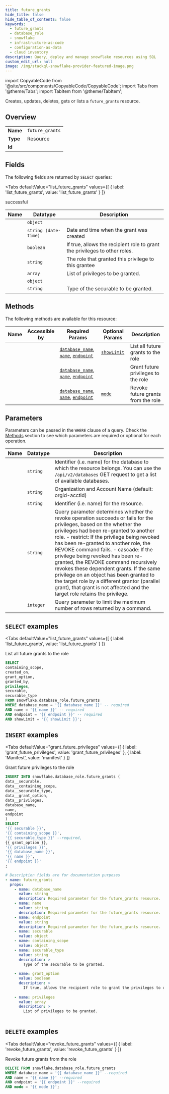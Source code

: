 ```yaml
--- 
title: future_grants
hide_title: false
hide_table_of_contents: false
keywords:
  - future_grants
  - database_role
  - snowflake
  - infrastructure-as-code
  - configuration-as-data
  - cloud inventory
description: Query, deploy and manage snowflake resources using SQL
custom_edit_url: null
image: /img/stackql-snowflake-provider-featured-image.png
---
```


import CopyableCode from '@site/src/components/CopyableCode/CopyableCode';
import Tabs from '@theme/Tabs';
import TabItem from '@theme/TabItem';

Creates, updates, deletes, gets or lists a <code>future_grants</code> resource.

## Overview
<table><tbody>
<tr><td><b>Name</b></td><td><code>future_grants</code></td></tr>
<tr><td><b>Type</b></td><td>Resource</td></tr>
<tr><td><b>Id</b></td><td><CopyableCode code="snowflake.database_role.future_grants" /></td></tr>
</tbody></table>

## Fields

The following fields are returned by `SELECT` queries:

<Tabs
    defaultValue="list_future_grants"
    values={[
        { label: 'list_future_grants', value: 'list_future_grants' }
    ]}
>
<TabItem value="list_future_grants">

successful

<table>
<thead>
    <tr>
    <th>Name</th>
    <th>Datatype</th>
    <th>Description</th>
    </tr>
</thead>
<tbody>
<tr>
    <td><CopyableCode code="containing_scope" /></td>
    <td><code>object</code></td>
    <td></td>
</tr>
<tr>
    <td><CopyableCode code="created_on" /></td>
    <td><code>string (date-time)</code></td>
    <td>Date and time when the grant was created</td>
</tr>
<tr>
    <td><CopyableCode code="grant_option" /></td>
    <td><code>boolean</code></td>
    <td>If true, allows the recipient role to grant the privileges to other roles.</td>
</tr>
<tr>
    <td><CopyableCode code="granted_by" /></td>
    <td><code>string</code></td>
    <td>The role that granted this privilege to this grantee</td>
</tr>
<tr>
    <td><CopyableCode code="privileges" /></td>
    <td><code>array</code></td>
    <td>List of privileges to be granted.</td>
</tr>
<tr>
    <td><CopyableCode code="securable" /></td>
    <td><code>object</code></td>
    <td></td>
</tr>
<tr>
    <td><CopyableCode code="securable_type" /></td>
    <td><code>string</code></td>
    <td>Type of the securable to be granted.</td>
</tr>
</tbody>
</table>
</TabItem>
</Tabs>

## Methods

The following methods are available for this resource:

<table>
<thead>
    <tr>
    <th>Name</th>
    <th>Accessible by</th>
    <th>Required Params</th>
    <th>Optional Params</th>
    <th>Description</th>
    </tr>
</thead>
<tbody>
<tr>
    <td><a href="#list_future_grants"><CopyableCode code="list_future_grants" /></a></td>
    <td><CopyableCode code="select" /></td>
    <td><a href="#parameter-database_name"><code>database_name</code></a>, <a href="#parameter-name"><code>name</code></a>, <a href="#parameter-endpoint"><code>endpoint</code></a></td>
    <td><a href="#parameter-showLimit"><code>showLimit</code></a></td>
    <td>List all future grants to the role</td>
</tr>
<tr>
    <td><a href="#grant_future_privileges"><CopyableCode code="grant_future_privileges" /></a></td>
    <td><CopyableCode code="insert" /></td>
    <td><a href="#parameter-database_name"><code>database_name</code></a>, <a href="#parameter-name"><code>name</code></a>, <a href="#parameter-endpoint"><code>endpoint</code></a></td>
    <td></td>
    <td>Grant future privileges to the role</td>
</tr>
<tr>
    <td><a href="#revoke_future_grants"><CopyableCode code="revoke_future_grants" /></a></td>
    <td><CopyableCode code="delete" /></td>
    <td><a href="#parameter-database_name"><code>database_name</code></a>, <a href="#parameter-name"><code>name</code></a>, <a href="#parameter-endpoint"><code>endpoint</code></a></td>
    <td><a href="#parameter-mode"><code>mode</code></a></td>
    <td>Revoke future grants from the role</td>
</tr>
</tbody>
</table>

## Parameters

Parameters can be passed in the `WHERE` clause of a query. Check the [Methods](#methods) section to see which parameters are required or optional for each operation.

<table>
<thead>
    <tr>
    <th>Name</th>
    <th>Datatype</th>
    <th>Description</th>
    </tr>
</thead>
<tbody>
<tr id="parameter-database_name">
    <td><CopyableCode code="database_name" /></td>
    <td><code>string</code></td>
    <td>Identifier (i.e. name) for the database to which the resource belongs. You can use the <code>/api/v2/databases</code> GET request to get a list of available databases.</td>
</tr>
<tr id="parameter-endpoint">
    <td><CopyableCode code="endpoint" /></td>
    <td><code>string</code></td>
    <td>Organization and Account Name (default: orgid-acctid)</td>
</tr>
<tr id="parameter-name">
    <td><CopyableCode code="name" /></td>
    <td><code>string</code></td>
    <td>Identifier (i.e. name) for the resource.</td>
</tr>
<tr id="parameter-mode">
    <td><CopyableCode code="mode" /></td>
    <td><code>string</code></td>
    <td>Query parameter determines whether the revoke operation succeeds or fails for the privileges, based on the whether the privileges had been re-granted to another role. - restrict: If the privilege being revoked has been re-granted to another role, the REVOKE command fails. - cascade: If the privilege being revoked has been re-granted, the REVOKE command recursively revokes these dependent grants. If the same privilege on an object has been granted to the target role by a different grantor (parallel grant), that grant is not affected and the target role retains the privilege.</td>
</tr>
<tr id="parameter-showLimit">
    <td><CopyableCode code="showLimit" /></td>
    <td><code>integer</code></td>
    <td>Query parameter to limit the maximum number of rows returned by a command.</td>
</tr>
</tbody>
</table>

## `SELECT` examples

<Tabs
    defaultValue="list_future_grants"
    values={[
        { label: 'list_future_grants', value: 'list_future_grants' }
    ]}
>
<TabItem value="list_future_grants">

List all future grants to the role

```sql
SELECT
containing_scope,
created_on,
grant_option,
granted_by,
privileges,
securable,
securable_type
FROM snowflake.database_role.future_grants
WHERE database_name = '{{ database_name }}' -- required
AND name = '{{ name }}' -- required
AND endpoint = '{{ endpoint }}' -- required
AND showLimit = '{{ showLimit }}';
```
</TabItem>
</Tabs>


## `INSERT` examples

<Tabs
    defaultValue="grant_future_privileges"
    values={[
        { label: 'grant_future_privileges', value: 'grant_future_privileges' },
        { label: 'Manifest', value: 'manifest' }
    ]}
>
<TabItem value="grant_future_privileges">

Grant future privileges to the role

```sql
INSERT INTO snowflake.database_role.future_grants (
data__securable,
data__containing_scope,
data__securable_type,
data__grant_option,
data__privileges,
database_name,
name,
endpoint
)
SELECT 
'{{ securable }}',
'{{ containing_scope }}',
'{{ securable_type }}' --required,
{{ grant_option }},
'{{ privileges }}',
'{{ database_name }}',
'{{ name }}',
'{{ endpoint }}'
;
```
</TabItem>
<TabItem value="manifest">

```yaml
# Description fields are for documentation purposes
- name: future_grants
  props:
    - name: database_name
      value: string
      description: Required parameter for the future_grants resource.
    - name: name
      value: string
      description: Required parameter for the future_grants resource.
    - name: endpoint
      value: string
      description: Required parameter for the future_grants resource.
    - name: securable
      value: object
    - name: containing_scope
      value: object
    - name: securable_type
      value: string
      description: >
        Type of the securable to be granted.
        
    - name: grant_option
      value: boolean
      description: >
        If true, allows the recipient role to grant the privileges to other roles.
        
    - name: privileges
      value: array
      description: >
        List of privileges to be granted.
        
```
</TabItem>
</Tabs>


## `DELETE` examples

<Tabs
    defaultValue="revoke_future_grants"
    values={[
        { label: 'revoke_future_grants', value: 'revoke_future_grants' }
    ]}
>
<TabItem value="revoke_future_grants">

Revoke future grants from the role

```sql
DELETE FROM snowflake.database_role.future_grants
WHERE database_name = '{{ database_name }}' --required
AND name = '{{ name }}' --required
AND endpoint = '{{ endpoint }}' --required
AND mode = '{{ mode }}';
```
</TabItem>
</Tabs>
